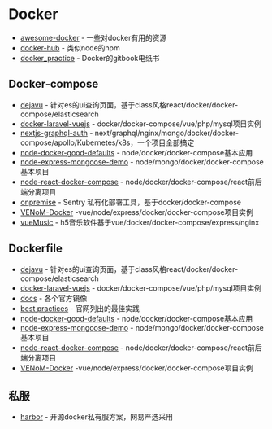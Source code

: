 # Docker

- [awesome-docker](https://github.com/veggiemonk/awesome-docker) - 一些对docker有用的资源
- [docker-hub](https://hub.docker.com/) - 类似node的npm
- [docker_practice](https://github.com/yeasy/docker_practice) - Docker的gitbook电纸书

## Docker-compose

- [dejavu](https://github.com/appbaseio/dejavu) - 针对es的ui查询页面，基于class风格react/docker/docker-compose/elasticsearch
- [docker-laravel-vuejs](https://github.com/gliterd/docker-laravel-vuejs) - docker/docker-compose/vue/php/mysql项目实例
- [nextjs-graphql-auth](https://github.com/nreoch25/nextjs-graphql-auth) - next/graphql/nginx/mongo/docker/docker-compose/apollo/Kubernetes/k8s，一个项目全部搞定
- [node-docker-good-defaults](https://github.com/BretFisher/node-docker-good-defaults) - node/docker/docker-compose基本应用
- [node-express-mongoose-demo](https://github.com/madhums/node-express-mongoose-demo) - node/mongo/docker/docker-compose基本项目
- [node-react-docker-compose](https://github.com/mrcoles/node-react-docker-compose) - node/docker/docker-compose/react前后端分离项目
- [onpremise](https://github.com/getsentry/onpremise) - Sentry 私有化部署工具，基于docker/docker-compose
- [VENoM-Docker](https://github.com/jamesaud/VENoM-Docker) -vue/node/express/docker/docker-compose项目实例
- [vueMusic](https://github.com/xieyezi/vueMusic) - h5音乐软件基于vue/docker/docker-compose/express/nginx

## Dockerfile

- [dejavu](https://github.com/appbaseio/dejavu) - 针对es的ui查询页面，基于class风格react/docker/docker-compose/elasticsearch
- [docker-laravel-vuejs](https://github.com/gliterd/docker-laravel-vuejs) - docker/docker-compose/vue/php/mysql项目实例
- [docs](https://github.com/docker-library/docs) - 各个官方镜像
- [best practices](https://docs.docker.com/develop/develop-images/dockerfile_best-practices/) - 官网列出的最佳实践
- [node-docker-good-defaults](https://github.com/BretFisher/node-docker-good-defaults) - node/docker/docker-compose基本应用
- [node-express-mongoose-demo](https://github.com/madhums/node-express-mongoose-demo) - node/mongo/docker/docker-compose基本项目
- [node-react-docker-compose](https://github.com/mrcoles/node-react-docker-compose) - node/docker/docker-compose/react前后端分离项目
- [VENoM-Docker](https://github.com/jamesaud/VENoM-Docker) -vue/node/express/docker/docker-compose项目实例

## 私服

- [harbor](https://github.com/goharbor/harbor) - 开源docker私有服方案，网易严选采用
